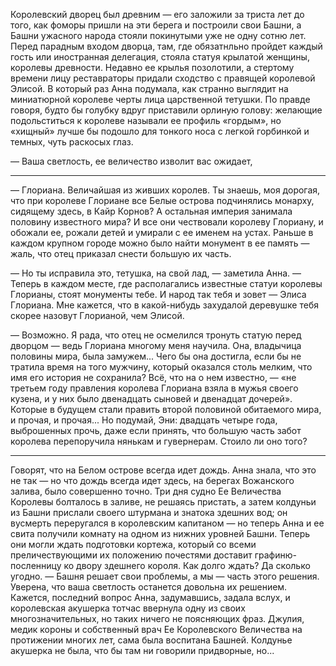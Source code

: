 Королевский дворец был древним — его заложили за триста лет до того, как фоморы пришли на эти берега и построили свои Башни, а Башни ужасного народа стояли покинутыми уже не одну сотню лет. Перед парадным входом дворца, там, где обязатнльно пройдет каждый гость или иностранная делегация, стояла статуя крылатой женщины, королевы древности. Недавно ее крылья позолотили, а стертому времени лицу реставраторы придали сходство с правящей королевой Элисой. В который раз Анна подумала, как странно выглядит на миниатюрной королеве черты лица царственной тетушки. По правде говоря, будто бы голубку вдруг приставили орлиную голову: желающие подольститься к королеве называли ее профиль «гордым», но «хищный» лучше бы подошло для тонкого носа с легкой горбинкой и темных, чуть раскосых глаз.

— Ваша светлость, ее величество изволит вас ожидает, 

* * *

— Глориана. Величайшая из живших королев. Ты знаешь, моя дорогая, что при королеве Глориане все Белые острова подчинялись монарху, сидящему здесь, в Кайр Корнов? А остальная империя занимала половину известного мира? И все они чествовали королеву Глориану, и обожали ее, рожали детей и умирали с ее именем на устах. Раньше в каждом крупном городе можно было найти монумент в ее память — жаль, что отец приказал снести большую их часть.

— Но ты исправила это, тетушка, на свой лад, — заметила Анна. — Теперь в каждом месте, где располагались известные статуи королевы Глорианы, стоят монументы тебе. И народ так тебя и зовет — Элиса Глориана. Мне кажется, что в какой-нибудь захудалой деревушке тебя скорее назовут Глорианой, чем Элисой.

— Возможно. Я рада, что отец не осмелился тронуть статую перед дворцом — ведь Глориана многому меня научила. Она, владычица половины мира, была замужем... Чего бы она достигла, если бы не тратила время на того мужчину, который оказался столь мелким, что имя его история не сохранила? Всё, что на о нем известно, — «не третьем году правления королева Глориана взяла в мужья своего кузена, и у них было двенадцать сыновей и двенадцат дочерей». Которые в будущем стали править второй половиной обитаемого мира, и прочая, и прочая... Но подумай, Эни: двадцать четыре года, выброшенных прочь, даже если принять, что большую часть забот королева перепоручила нянькам и гувернерам. Стоило ли оно того?

* * *

Говорят, что на Белом острове всегда идет дождь. Анна знала, что это не так — но что дождь всегда идет здесь, на берегах Вожанского залива, было совершенно точно. Три дня судно Ее Величества Королевы болталось в заливе, не решаясь пристать, а затем колдуньи из Башни прислали своего штурмана и знатока здешних вод; он вусмерть переругался в королевским капитаном — но теперь Анна и ее свита получили комнату на одном из нижних уровней Башни. Теперь они могли ждать подготовки кортежа, который со всеми преличествующими их положению почестями доставит графиню-посленницу ко двору здешнего короля.
Как долго ждать?
Да сколько угодно. 
— Башня решает свои проблемы, а мы — часть этого решения. Уверена, что ваша светлость останется довольна их решением.
Кажется, последний вопрос Анна, задумавшись, задала вслух, и королевская акушерка тотчас ввернула одну из своих многозначительных, но таких ничего не поясняющих фраз. Джулия, медик короны и собственный врач Ее Королевского Величества на протижении многих лет, сама была воспитана Башней. Колдунье акушерка не была, что бы там ни говорили придворные, но...
